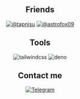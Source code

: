 <h2 align="center">Friends</h2>
<p align="center">
<a href="https://github.com/tapnisu"><img src="https://img.shields.io/badge/-tapnisu-000000?style=for-the-badge" alt="@tapnisu"></a>
<a href="https://github.com/astrofox09"><img src="https://img.shields.io/badge/-astrofox09-000000?style=for-the-badge" alt="@astrofox09"></a>
</p>

<h2 align="center">Tools</h2>
<p align="center">
<img src="https://img.shields.io/badge/-Tailwind%20CSS-000000?style=for-the-badge&logo=tailwindcss" alt="tailwindcss">
<img src="https://img.shields.io/badge/-Deno-000000?style=for-the-badge&logo=deno" alt="deno">
</p>

<h2 align="center">Contact me</h2>
<p align="center">
<a href="https://t.me/mckoda09"><img src="https://img.shields.io/badge/-Telegram-000000?style=for-the-badge&logo=Telegram" alt="Telegram"></a>
</p>
